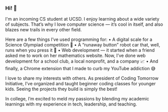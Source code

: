 ### Hi! 👋
I'm an incoming CS student at UCSD. I enjoy learning about a wide variety of subjects. That’s why I love computer science — it’s cool in itself, and also blazes new trails in every other field. 

Here are a few things I’ve used programming for:
• A digital scale for a Science Olympiad competition 🧪
• A “runaway button” robot car that, well, runs when you press it 🚗
• Web development — it started when a friend asked me to work on her mathematics website. Now, I’ve done web development for a school club, a local nonprofit, and a company 📈
• And finally, a Chrome extension that I made to curb my YouTube addiction 😅

I love to share my interests with others. As president of Coding Tomorrow Initiative, I’ve organized and taught beginner coding classes for younger kids. Seeing the projects they build is simply the best!

In college, I’m excited to meld my passions by blending my academic learnings with my experience in tech, leadership, and teaching.
